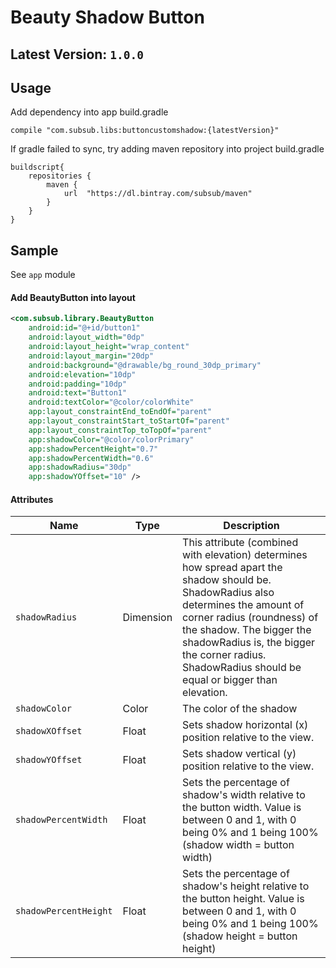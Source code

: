 # Beauty Shadow Button

## Latest Version: `1.0.0`

## Usage
Add dependency into app build.gradle
```
compile "com.subsub.libs:buttoncustomshadow:{latestVersion}"
```

If gradle failed to sync, try adding maven repository into project build.gradle
```
buildscript{
    repositories {
        maven {
            url  "https://dl.bintray.com/subsub/maven" 
        }
    }
}
```

## Sample
See `app` module

#### Add BeautyButton into layout
```xml
<com.subsub.library.BeautyButton
    android:id="@+id/button1"
    android:layout_width="0dp"
    android:layout_height="wrap_content"
    android:layout_margin="20dp"
    android:background="@drawable/bg_round_30dp_primary"
    android:elevation="10dp"
    android:padding="10dp"
    android:text="Button1"
    android:textColor="@color/colorWhite"
    app:layout_constraintEnd_toEndOf="parent"
    app:layout_constraintStart_toStartOf="parent"
    app:layout_constraintTop_toTopOf="parent"
    app:shadowColor="@color/colorPrimary"
    app:shadowPercentHeight="0.7"
    app:shadowPercentWidth="0.6"
    app:shadowRadius="30dp"
    app:shadowYOffset="10" />
```


#### Attributes
Name | Type | Description
--- | --- | ---
`shadowRadius` | Dimension | This attribute (combined with elevation) determines how spread apart the shadow should be. ShadowRadius also determines the amount of corner radius (roundness) of the shadow. The bigger the shadowRadius is, the bigger the corner radius. ShadowRadius should be equal or bigger than elevation.
`shadowColor` | Color | The color of the shadow
`shadowXOffset` | Float | Sets shadow horizontal (x) position relative to the view.
`shadowYOffset` | Float | Sets shadow vertical (y) position relative to the view.
`shadowPercentWidth` | Float | Sets the percentage of shadow's width relative to the button width. Value is between 0 and 1, with 0 being 0% and 1 being 100% (shadow width = button width)
`shadowPercentHeight` | Float | Sets the percentage of shadow's height relative to the button height. Value is between 0 and 1, with 0 being 0% and 1 being 100% (shadow height = button height)
  
